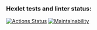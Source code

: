 ### Hexlet tests and linter status:
[![Actions Status](https://github.com/MINROCKET/python-project-49/actions/workflows/hexlet-check.yml/badge.svg)](https://github.com/MINROCKET/python-project-49/actions)
[![Maintainability](https://api.codeclimate.com/v1/badges/4384f09f750a949433b0/maintainability)](https://codeclimate.com/github/MINROCKET/python-project-49/maintainability)
